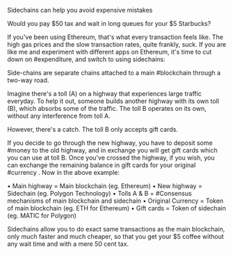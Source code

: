 Sidechains can help you avoid expensive mistakes

Would you pay $50 tax and wait in long queues for your $5 Starbucks?

If you've been using Ethereum, that's what every transaction feels like. The high gas prices and the slow transaction rates, quite frankly, suck. If you are like me 
and experiment with 
different apps on Ethereum, it's time to cut down on #expenditure, and switch to using sidechains:

Side-chains are separate chains attached to a main #blockchain through a two-way road.

Imagine there's a toll (A) on a highway that experiences large traffic everyday. To help it out, someone builds another highway with its own toll (B), which 
absorbs some of the traffic. The toll B operates on its own, without any interference from toll A.

However, there's a catch. The toll B only accepts gift cards.

If you decide to go through the new highway, you have to deposit some #money to the old highway, and in exchange you will get gift cards which you can use at toll B.
Once you've crossed the highway, if you wish, you can exchange the remaining balance in gift cards for your original #currency 
.
Now in the above example:

• Main highway = Main blockchain (eg. Ethereum)
• New highway = Sidechain (eg. Polygon Technology)
• Tolls A & B = #Consensus mechanisms of main blockchain and sidechain
• Original Currency = Token of main blockchain (eg. ETH for Ethereum)
• Gift cards = Token of sidechain (eg. MATIC for Polygon)

Sidechains allow you to do exact same transactions as the main blockchain, only much faster and much cheaper, so that you get your $5 coffee without any wait time and
with a mere 50 cent tax.
